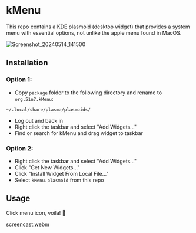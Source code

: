 # kMenu

This repo contains a KDE plasmoid (desktop widget) that provides a system menu with essential options, not unlike the apple menu found in MacOS.

<!-- [Screencast_20240514_125254.webm](https://github.com/51n7/kMenu/assets/2657818/75f5734b-7096-4514-9f8e-fca4a5090072) -->

![Screenshot_20240514_141500](https://github.com/51n7/kMenu/assets/2657818/30c3d72f-d8af-47b4-bc55-c950507da905)

## Installation

### **Option 1:**

- Copy `package` folder to the following directory and rename to `org.51n7.kMenu`:

```
~/.local/share/plasma/plasmoids/
```

- Log out and back in
- Right click the taskbar and select "Add Widgets..."
- Find or search for kMenu and drag widget to taskbar

### **Option 2:**

- Right click the taskbar and select "Add Widgets..."
- Click "Get New Widgets..."
- Click "Install Widget From Local File..."
- Select `kMenu.plasmoid` from this repo

## Usage

Click menu icon, voila! 🎉

[screencast.webm](https://github.com/51n7/kMenu/assets/2657818/352b3f6c-5445-4fc8-8224-d94477d253f7)



